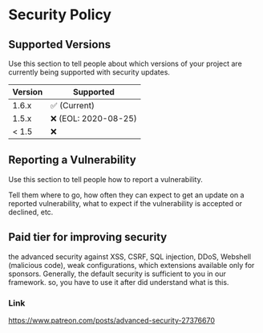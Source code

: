 # Security Policy

## Supported Versions

Use this section to tell people about which versions of your project are
currently being supported with security updates.

| Version | Supported                                  |
| ------- | ------------------------------------------ |
| 1.6.x   | :white_check_mark: (Current)               |
| 1.5.x   | :x: (EOL: 2020-08-25)                      |
| < 1.5   | :x:                                        |

## Reporting a Vulnerability

Use this section to tell people how to report a vulnerability.

Tell them where to go, how often they can expect to get an update on a
reported vulnerability, what to expect if the vulnerability is accepted or
declined, etc.

## Paid tier for improving security

the advanced security against XSS, CSRF, SQL injection, DDoS, Webshell (malicious code), weak configurations, which extensions available only for sponsors.
Generally, the default security is sufficient to you in our framework. so, you have to use it after did understand what is this.

### Link

https://www.patreon.com/posts/advanced-security-27376670
